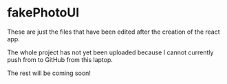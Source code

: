 # fakePhotoUI
These are just the files that have been edited after the creation of the react app.

The whole project has not yet been uploaded because I cannot currently push from to GitHub from this laptop.

The rest will be coming soon!
